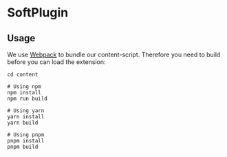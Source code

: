 # SoftPlugin

## Usage
We use [Webpack](https://webpack.js.org/) to bundle our content-script. Therefore you need to build before you can load the extension:
```shell
cd content

# Using npm
npm install
npm run build

# Using yarn
yarn install
yarn build

# Using pnpm
pnpm install
pnpm build
```
